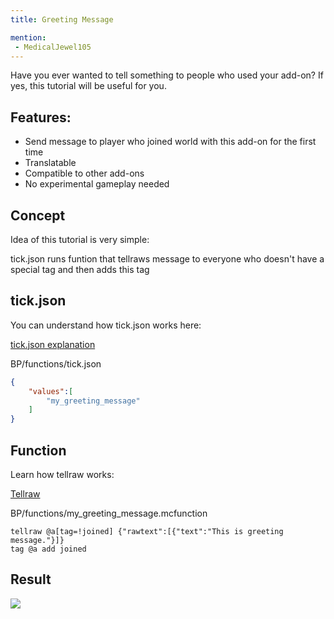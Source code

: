 ```yaml
---
title: Greeting Message

mention:
 - MedicalJewel105
---
```


Have you ever wanted to tell something to people who used your add-on?
If yes, this tutorial will be useful for you.

## Features:
 - Send message to player who joined world with this add-on for the first time
 - Translatable
 - Compatible to other add-ons
 - No experimental gameplay needed

 ## Concept

 Idea of this tutorial is very simple:

 tick.json runs funtion that tellraws message to everyone who doesn't have a special tag and then adds this tag

 ## tick.json

 You can understand how tick.json works here:

 [tick.json explanation](/commands/mcfunction.html#creating-tick-json)

 <CodeHeader>BP/functions/tick.json</CodeHeader>

```json
{
    "values":[
        "my_greeting_message"
    ]
}
```

## Function

Learn how tellraw works:

 [Tellraw](/commands/tellraw)

<CodeHeader>BP/functions/my_greeting_message.mcfunction</CodeHeader>

```
tellraw @a[tag=!joined] {"rawtext":[{"text":"This is greeting message."}]}
tag @a add joined
```

## Result

![](/assets/images/commands/greeting-message/greeting-message-showcase.gif)
